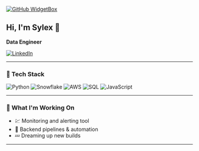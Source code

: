 

[![GitHub WidgetBox](https://github-widgetbox.vercel.app/api/profile?username=Itzsylex&data=followers,repositories,stars,commits&theme=darkmode)](https://github.com/Itzsylex)

## Hi, I'm Sylex 👋  
**Data Engineer** 

[![LinkedIn](https://img.shields.io/badge/LinkedIn-0077B5?style=for-the-badge&logo=linkedin&logoColor=white)](https://linkedin.com/in/brandonm16)

---

### 🧰 Tech Stack

![Python](https://img.shields.io/badge/Python-3776AB?style=for-the-badge&logo=python&logoColor=white)
![Snowflake](https://img.shields.io/badge/Snowflake-29B5E8?style=for-the-badge&logo=snowflake&logoColor=white)
![AWS](https://img.shields.io/badge/AWS-%23FF9900.svg?style=for-the-badge&logo=amazon-aws&logoColor=white)
![SQL](https://img.shields.io/badge/SQL-4479A1?style=for-the-badge&logo=postgresql&logoColor=white)
![JavaScript](https://img.shields.io/badge/JavaScript-F7DF1E?style=for-the-badge&logo=javascript&logoColor=black)


---

### 🧠 What I'm Working On

- 💹 Monitoring and alerting tool
- 🧰 Backend pipelines & automation  
- 💤 Dreaming up new builds  

---

